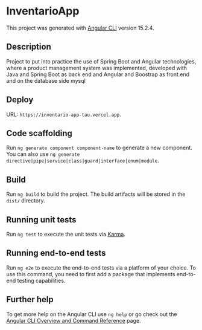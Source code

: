 # InventarioApp

This project was generated with [Angular CLI](https://github.com/angular/angular-cli) version 15.2.4.

## Description

Project to put into practice the use of Spring Boot and Angular technologies, where a product management system was implemented, developed with Java and Spring Boot as back end and Angular and Boostrap as front end and on the database side mysql

## Deploy

URL: `https://inventario-app-tau.vercel.app`.

## Code scaffolding

Run `ng generate component component-name` to generate a new component. You can also use `ng generate directive|pipe|service|class|guard|interface|enum|module`.

## Build

Run `ng build` to build the project. The build artifacts will be stored in the `dist/` directory.

## Running unit tests

Run `ng test` to execute the unit tests via [Karma](https://karma-runner.github.io).

## Running end-to-end tests

Run `ng e2e` to execute the end-to-end tests via a platform of your choice. To use this command, you need to first add a package that implements end-to-end testing capabilities.

## Further help

To get more help on the Angular CLI use `ng help` or go check out the [Angular CLI Overview and Command Reference](https://angular.io/cli) page.
